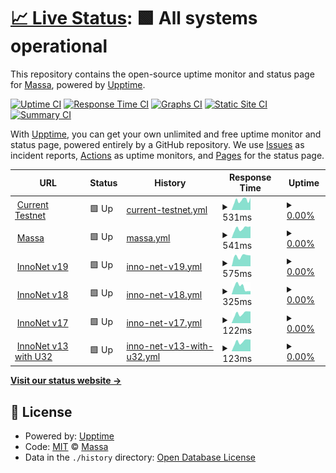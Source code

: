 # [📈 Live Status](https://massalabs.github.io/website-status): <!--live status--> **🟩 All systems operational**

This repository contains the open-source uptime monitor and status page for [Massa](https://massa.net/), powered by [Upptime](https://github.com/upptime/upptime).

[![Uptime CI](https://github.com/massalabs/website-status/workflows/Uptime%20CI/badge.svg)](https://github.com/massalabs/website-status/actions?query=workflow%3A%22Uptime+CI%22)
[![Response Time CI](https://github.com/massalabs/website-status/workflows/Response%20Time%20CI/badge.svg)](https://github.com/massalabs/website-status/actions?query=workflow%3A%22Response+Time+CI%22)
[![Graphs CI](https://github.com/massalabs/website-status/workflows/Graphs%20CI/badge.svg)](https://github.com/massalabs/website-status/actions?query=workflow%3A%22Graphs+CI%22)
[![Static Site CI](https://github.com/massalabs/website-status/workflows/Static%20Site%20CI/badge.svg)](https://github.com/massalabs/website-status/actions?query=workflow%3A%22Static+Site+CI%22)
[![Summary CI](https://github.com/massalabs/website-status/workflows/Summary%20CI/badge.svg)](https://github.com/massalabs/website-status/actions?query=workflow%3A%22Summary+CI%22)

With [Upptime](https://upptime.js.org), you can get your own unlimited and free uptime monitor and status page, powered entirely by a GitHub repository. We use [Issues](https://github.com/massalabs/website-status/issues) as incident reports, [Actions](https://github.com/massalabs/website-status/actions) as uptime monitors, and [Pages](https://massalabs.github.io/website-status) for the status page.

<!--start: status pages-->
<!-- This summary is generated by Upptime (https://github.com/upptime/upptime) -->
<!-- Do not edit this manually, your changes will be overwritten -->
<!-- prettier-ignore -->
| URL | Status | History | Response Time | Uptime |
| --- | ------ | ------- | ------------- | ------ |
| <img alt="" src="https://favicons.githubusercontent.com/test.massa.net" height="13"> [Current Testnet](https://test.massa.net/api/v2) | 🟩 Up | [current-testnet.yml](https://github.com/massalabs/website-status/commits/HEAD/history/current-testnet.yml) | <details><summary><img alt="Response time graph" src="./graphs/current-testnet/response-time-week.png" height="20"> 531ms</summary><br><a href="https://massalabs.github.io/website-status/history/current-testnet"><img alt="Response time 514" src="https://img.shields.io/endpoint?url=https%3A%2F%2Fraw.githubusercontent.com%2Fmassalabs%2Fwebsite-status%2FHEAD%2Fapi%2Fcurrent-testnet%2Fresponse-time.json"></a><br><a href="https://massalabs.github.io/website-status/history/current-testnet"><img alt="24-hour response time 531" src="https://img.shields.io/endpoint?url=https%3A%2F%2Fraw.githubusercontent.com%2Fmassalabs%2Fwebsite-status%2FHEAD%2Fapi%2Fcurrent-testnet%2Fresponse-time-day.json"></a><br><a href="https://massalabs.github.io/website-status/history/current-testnet"><img alt="7-day response time 531" src="https://img.shields.io/endpoint?url=https%3A%2F%2Fraw.githubusercontent.com%2Fmassalabs%2Fwebsite-status%2FHEAD%2Fapi%2Fcurrent-testnet%2Fresponse-time-week.json"></a><br><a href="https://massalabs.github.io/website-status/history/current-testnet"><img alt="30-day response time 526" src="https://img.shields.io/endpoint?url=https%3A%2F%2Fraw.githubusercontent.com%2Fmassalabs%2Fwebsite-status%2FHEAD%2Fapi%2Fcurrent-testnet%2Fresponse-time-month.json"></a><br><a href="https://massalabs.github.io/website-status/history/current-testnet"><img alt="1-year response time 514" src="https://img.shields.io/endpoint?url=https%3A%2F%2Fraw.githubusercontent.com%2Fmassalabs%2Fwebsite-status%2FHEAD%2Fapi%2Fcurrent-testnet%2Fresponse-time-year.json"></a></details> | <details><summary><a href="https://massalabs.github.io/website-status/history/current-testnet">0.00%</a></summary><a href="https://massalabs.github.io/website-status/history/current-testnet"><img alt="All-time uptime 8.16%" src="https://img.shields.io/endpoint?url=https%3A%2F%2Fraw.githubusercontent.com%2Fmassalabs%2Fwebsite-status%2FHEAD%2Fapi%2Fcurrent-testnet%2Fuptime.json"></a><br><a href="https://massalabs.github.io/website-status/history/current-testnet"><img alt="24-hour uptime 0.00%" src="https://img.shields.io/endpoint?url=https%3A%2F%2Fraw.githubusercontent.com%2Fmassalabs%2Fwebsite-status%2FHEAD%2Fapi%2Fcurrent-testnet%2Fuptime-day.json"></a><br><a href="https://massalabs.github.io/website-status/history/current-testnet"><img alt="7-day uptime 0.00%" src="https://img.shields.io/endpoint?url=https%3A%2F%2Fraw.githubusercontent.com%2Fmassalabs%2Fwebsite-status%2FHEAD%2Fapi%2Fcurrent-testnet%2Fuptime-week.json"></a><br><a href="https://massalabs.github.io/website-status/history/current-testnet"><img alt="30-day uptime 0.00%" src="https://img.shields.io/endpoint?url=https%3A%2F%2Fraw.githubusercontent.com%2Fmassalabs%2Fwebsite-status%2FHEAD%2Fapi%2Fcurrent-testnet%2Fuptime-month.json"></a><br><a href="https://massalabs.github.io/website-status/history/current-testnet"><img alt="1-year uptime 8.16%" src="https://img.shields.io/endpoint?url=https%3A%2F%2Fraw.githubusercontent.com%2Fmassalabs%2Fwebsite-status%2FHEAD%2Fapi%2Fcurrent-testnet%2Fuptime-year.json"></a></details>
| <img alt="" src="https://favicons.githubusercontent.com/massa.net" height="13"> [Massa](https://massa.net/) | 🟩 Up | [massa.yml](https://github.com/massalabs/website-status/commits/HEAD/history/massa.yml) | <details><summary><img alt="Response time graph" src="./graphs/massa/response-time-week.png" height="20"> 541ms</summary><br><a href="https://massalabs.github.io/website-status/history/massa"><img alt="Response time 505" src="https://img.shields.io/endpoint?url=https%3A%2F%2Fraw.githubusercontent.com%2Fmassalabs%2Fwebsite-status%2FHEAD%2Fapi%2Fmassa%2Fresponse-time.json"></a><br><a href="https://massalabs.github.io/website-status/history/massa"><img alt="24-hour response time 648" src="https://img.shields.io/endpoint?url=https%3A%2F%2Fraw.githubusercontent.com%2Fmassalabs%2Fwebsite-status%2FHEAD%2Fapi%2Fmassa%2Fresponse-time-day.json"></a><br><a href="https://massalabs.github.io/website-status/history/massa"><img alt="7-day response time 541" src="https://img.shields.io/endpoint?url=https%3A%2F%2Fraw.githubusercontent.com%2Fmassalabs%2Fwebsite-status%2FHEAD%2Fapi%2Fmassa%2Fresponse-time-week.json"></a><br><a href="https://massalabs.github.io/website-status/history/massa"><img alt="30-day response time 527" src="https://img.shields.io/endpoint?url=https%3A%2F%2Fraw.githubusercontent.com%2Fmassalabs%2Fwebsite-status%2FHEAD%2Fapi%2Fmassa%2Fresponse-time-month.json"></a><br><a href="https://massalabs.github.io/website-status/history/massa"><img alt="1-year response time 505" src="https://img.shields.io/endpoint?url=https%3A%2F%2Fraw.githubusercontent.com%2Fmassalabs%2Fwebsite-status%2FHEAD%2Fapi%2Fmassa%2Fresponse-time-year.json"></a></details> | <details><summary><a href="https://massalabs.github.io/website-status/history/massa">0.00%</a></summary><a href="https://massalabs.github.io/website-status/history/massa"><img alt="All-time uptime 18.07%" src="https://img.shields.io/endpoint?url=https%3A%2F%2Fraw.githubusercontent.com%2Fmassalabs%2Fwebsite-status%2FHEAD%2Fapi%2Fmassa%2Fuptime.json"></a><br><a href="https://massalabs.github.io/website-status/history/massa"><img alt="24-hour uptime 0.00%" src="https://img.shields.io/endpoint?url=https%3A%2F%2Fraw.githubusercontent.com%2Fmassalabs%2Fwebsite-status%2FHEAD%2Fapi%2Fmassa%2Fuptime-day.json"></a><br><a href="https://massalabs.github.io/website-status/history/massa"><img alt="7-day uptime 0.00%" src="https://img.shields.io/endpoint?url=https%3A%2F%2Fraw.githubusercontent.com%2Fmassalabs%2Fwebsite-status%2FHEAD%2Fapi%2Fmassa%2Fuptime-week.json"></a><br><a href="https://massalabs.github.io/website-status/history/massa"><img alt="30-day uptime 0.00%" src="https://img.shields.io/endpoint?url=https%3A%2F%2Fraw.githubusercontent.com%2Fmassalabs%2Fwebsite-status%2FHEAD%2Fapi%2Fmassa%2Fuptime-month.json"></a><br><a href="https://massalabs.github.io/website-status/history/massa"><img alt="1-year uptime 18.07%" src="https://img.shields.io/endpoint?url=https%3A%2F%2Fraw.githubusercontent.com%2Fmassalabs%2Fwebsite-status%2FHEAD%2Fapi%2Fmassa%2Fuptime-year.json"></a></details>
| <img alt="" src="https://favicons.githubusercontent.com/inno.massa.net" height="13"> [InnoNet v19](https://inno.massa.net/test19) | 🟩 Up | [inno-net-v19.yml](https://github.com/massalabs/website-status/commits/HEAD/history/inno-net-v19.yml) | <details><summary><img alt="Response time graph" src="./graphs/inno-net-v19/response-time-week.png" height="20"> 575ms</summary><br><a href="https://massalabs.github.io/website-status/history/inno-net-v19"><img alt="Response time 575" src="https://img.shields.io/endpoint?url=https%3A%2F%2Fraw.githubusercontent.com%2Fmassalabs%2Fwebsite-status%2FHEAD%2Fapi%2Finno-net-v19%2Fresponse-time.json"></a><br><a href="https://massalabs.github.io/website-status/history/inno-net-v19"><img alt="24-hour response time 596" src="https://img.shields.io/endpoint?url=https%3A%2F%2Fraw.githubusercontent.com%2Fmassalabs%2Fwebsite-status%2FHEAD%2Fapi%2Finno-net-v19%2Fresponse-time-day.json"></a><br><a href="https://massalabs.github.io/website-status/history/inno-net-v19"><img alt="7-day response time 575" src="https://img.shields.io/endpoint?url=https%3A%2F%2Fraw.githubusercontent.com%2Fmassalabs%2Fwebsite-status%2FHEAD%2Fapi%2Finno-net-v19%2Fresponse-time-week.json"></a><br><a href="https://massalabs.github.io/website-status/history/inno-net-v19"><img alt="30-day response time 575" src="https://img.shields.io/endpoint?url=https%3A%2F%2Fraw.githubusercontent.com%2Fmassalabs%2Fwebsite-status%2FHEAD%2Fapi%2Finno-net-v19%2Fresponse-time-month.json"></a><br><a href="https://massalabs.github.io/website-status/history/inno-net-v19"><img alt="1-year response time 575" src="https://img.shields.io/endpoint?url=https%3A%2F%2Fraw.githubusercontent.com%2Fmassalabs%2Fwebsite-status%2FHEAD%2Fapi%2Finno-net-v19%2Fresponse-time-year.json"></a></details> | <details><summary><a href="https://massalabs.github.io/website-status/history/inno-net-v19">0.00%</a></summary><a href="https://massalabs.github.io/website-status/history/inno-net-v19"><img alt="All-time uptime 0.00%" src="https://img.shields.io/endpoint?url=https%3A%2F%2Fraw.githubusercontent.com%2Fmassalabs%2Fwebsite-status%2FHEAD%2Fapi%2Finno-net-v19%2Fuptime.json"></a><br><a href="https://massalabs.github.io/website-status/history/inno-net-v19"><img alt="24-hour uptime 0.00%" src="https://img.shields.io/endpoint?url=https%3A%2F%2Fraw.githubusercontent.com%2Fmassalabs%2Fwebsite-status%2FHEAD%2Fapi%2Finno-net-v19%2Fuptime-day.json"></a><br><a href="https://massalabs.github.io/website-status/history/inno-net-v19"><img alt="7-day uptime 0.00%" src="https://img.shields.io/endpoint?url=https%3A%2F%2Fraw.githubusercontent.com%2Fmassalabs%2Fwebsite-status%2FHEAD%2Fapi%2Finno-net-v19%2Fuptime-week.json"></a><br><a href="https://massalabs.github.io/website-status/history/inno-net-v19"><img alt="30-day uptime 0.00%" src="https://img.shields.io/endpoint?url=https%3A%2F%2Fraw.githubusercontent.com%2Fmassalabs%2Fwebsite-status%2FHEAD%2Fapi%2Finno-net-v19%2Fuptime-month.json"></a><br><a href="https://massalabs.github.io/website-status/history/inno-net-v19"><img alt="1-year uptime 0.00%" src="https://img.shields.io/endpoint?url=https%3A%2F%2Fraw.githubusercontent.com%2Fmassalabs%2Fwebsite-status%2FHEAD%2Fapi%2Finno-net-v19%2Fuptime-year.json"></a></details>
| <img alt="" src="https://favicons.githubusercontent.com/inno.massa.net" height="13"> [InnoNet v18](https://inno.massa.net/test18) | 🟩 Up | [inno-net-v18.yml](https://github.com/massalabs/website-status/commits/HEAD/history/inno-net-v18.yml) | <details><summary><img alt="Response time graph" src="./graphs/inno-net-v18/response-time-week.png" height="20"> 325ms</summary><br><a href="https://massalabs.github.io/website-status/history/inno-net-v18"><img alt="Response time 478" src="https://img.shields.io/endpoint?url=https%3A%2F%2Fraw.githubusercontent.com%2Fmassalabs%2Fwebsite-status%2FHEAD%2Fapi%2Finno-net-v18%2Fresponse-time.json"></a><br><a href="https://massalabs.github.io/website-status/history/inno-net-v18"><img alt="24-hour response time 147" src="https://img.shields.io/endpoint?url=https%3A%2F%2Fraw.githubusercontent.com%2Fmassalabs%2Fwebsite-status%2FHEAD%2Fapi%2Finno-net-v18%2Fresponse-time-day.json"></a><br><a href="https://massalabs.github.io/website-status/history/inno-net-v18"><img alt="7-day response time 325" src="https://img.shields.io/endpoint?url=https%3A%2F%2Fraw.githubusercontent.com%2Fmassalabs%2Fwebsite-status%2FHEAD%2Fapi%2Finno-net-v18%2Fresponse-time-week.json"></a><br><a href="https://massalabs.github.io/website-status/history/inno-net-v18"><img alt="30-day response time 478" src="https://img.shields.io/endpoint?url=https%3A%2F%2Fraw.githubusercontent.com%2Fmassalabs%2Fwebsite-status%2FHEAD%2Fapi%2Finno-net-v18%2Fresponse-time-month.json"></a><br><a href="https://massalabs.github.io/website-status/history/inno-net-v18"><img alt="1-year response time 478" src="https://img.shields.io/endpoint?url=https%3A%2F%2Fraw.githubusercontent.com%2Fmassalabs%2Fwebsite-status%2FHEAD%2Fapi%2Finno-net-v18%2Fresponse-time-year.json"></a></details> | <details><summary><a href="https://massalabs.github.io/website-status/history/inno-net-v18">0.00%</a></summary><a href="https://massalabs.github.io/website-status/history/inno-net-v18"><img alt="All-time uptime 27.53%" src="https://img.shields.io/endpoint?url=https%3A%2F%2Fraw.githubusercontent.com%2Fmassalabs%2Fwebsite-status%2FHEAD%2Fapi%2Finno-net-v18%2Fuptime.json"></a><br><a href="https://massalabs.github.io/website-status/history/inno-net-v18"><img alt="24-hour uptime 0.00%" src="https://img.shields.io/endpoint?url=https%3A%2F%2Fraw.githubusercontent.com%2Fmassalabs%2Fwebsite-status%2FHEAD%2Fapi%2Finno-net-v18%2Fuptime-day.json"></a><br><a href="https://massalabs.github.io/website-status/history/inno-net-v18"><img alt="7-day uptime 0.00%" src="https://img.shields.io/endpoint?url=https%3A%2F%2Fraw.githubusercontent.com%2Fmassalabs%2Fwebsite-status%2FHEAD%2Fapi%2Finno-net-v18%2Fuptime-week.json"></a><br><a href="https://massalabs.github.io/website-status/history/inno-net-v18"><img alt="30-day uptime 27.53%" src="https://img.shields.io/endpoint?url=https%3A%2F%2Fraw.githubusercontent.com%2Fmassalabs%2Fwebsite-status%2FHEAD%2Fapi%2Finno-net-v18%2Fuptime-month.json"></a><br><a href="https://massalabs.github.io/website-status/history/inno-net-v18"><img alt="1-year uptime 27.53%" src="https://img.shields.io/endpoint?url=https%3A%2F%2Fraw.githubusercontent.com%2Fmassalabs%2Fwebsite-status%2FHEAD%2Fapi%2Finno-net-v18%2Fuptime-year.json"></a></details>
| <img alt="" src="https://favicons.githubusercontent.com/inno.massa.net" height="13"> [InnoNet v17](https://inno.massa.net/test17) | 🟩 Up | [inno-net-v17.yml](https://github.com/massalabs/website-status/commits/HEAD/history/inno-net-v17.yml) | <details><summary><img alt="Response time graph" src="./graphs/inno-net-v17/response-time-week.png" height="20"> 122ms</summary><br><a href="https://massalabs.github.io/website-status/history/inno-net-v17"><img alt="Response time 255" src="https://img.shields.io/endpoint?url=https%3A%2F%2Fraw.githubusercontent.com%2Fmassalabs%2Fwebsite-status%2FHEAD%2Fapi%2Finno-net-v17%2Fresponse-time.json"></a><br><a href="https://massalabs.github.io/website-status/history/inno-net-v17"><img alt="24-hour response time 147" src="https://img.shields.io/endpoint?url=https%3A%2F%2Fraw.githubusercontent.com%2Fmassalabs%2Fwebsite-status%2FHEAD%2Fapi%2Finno-net-v17%2Fresponse-time-day.json"></a><br><a href="https://massalabs.github.io/website-status/history/inno-net-v17"><img alt="7-day response time 122" src="https://img.shields.io/endpoint?url=https%3A%2F%2Fraw.githubusercontent.com%2Fmassalabs%2Fwebsite-status%2FHEAD%2Fapi%2Finno-net-v17%2Fresponse-time-week.json"></a><br><a href="https://massalabs.github.io/website-status/history/inno-net-v17"><img alt="30-day response time 220" src="https://img.shields.io/endpoint?url=https%3A%2F%2Fraw.githubusercontent.com%2Fmassalabs%2Fwebsite-status%2FHEAD%2Fapi%2Finno-net-v17%2Fresponse-time-month.json"></a><br><a href="https://massalabs.github.io/website-status/history/inno-net-v17"><img alt="1-year response time 255" src="https://img.shields.io/endpoint?url=https%3A%2F%2Fraw.githubusercontent.com%2Fmassalabs%2Fwebsite-status%2FHEAD%2Fapi%2Finno-net-v17%2Fresponse-time-year.json"></a></details> | <details><summary><a href="https://massalabs.github.io/website-status/history/inno-net-v17">0.00%</a></summary><a href="https://massalabs.github.io/website-status/history/inno-net-v17"><img alt="All-time uptime 54.32%" src="https://img.shields.io/endpoint?url=https%3A%2F%2Fraw.githubusercontent.com%2Fmassalabs%2Fwebsite-status%2FHEAD%2Fapi%2Finno-net-v17%2Fuptime.json"></a><br><a href="https://massalabs.github.io/website-status/history/inno-net-v17"><img alt="24-hour uptime 0.00%" src="https://img.shields.io/endpoint?url=https%3A%2F%2Fraw.githubusercontent.com%2Fmassalabs%2Fwebsite-status%2FHEAD%2Fapi%2Finno-net-v17%2Fuptime-day.json"></a><br><a href="https://massalabs.github.io/website-status/history/inno-net-v17"><img alt="7-day uptime 0.00%" src="https://img.shields.io/endpoint?url=https%3A%2F%2Fraw.githubusercontent.com%2Fmassalabs%2Fwebsite-status%2FHEAD%2Fapi%2Finno-net-v17%2Fuptime-week.json"></a><br><a href="https://massalabs.github.io/website-status/history/inno-net-v17"><img alt="30-day uptime 48.44%" src="https://img.shields.io/endpoint?url=https%3A%2F%2Fraw.githubusercontent.com%2Fmassalabs%2Fwebsite-status%2FHEAD%2Fapi%2Finno-net-v17%2Fuptime-month.json"></a><br><a href="https://massalabs.github.io/website-status/history/inno-net-v17"><img alt="1-year uptime 54.32%" src="https://img.shields.io/endpoint?url=https%3A%2F%2Fraw.githubusercontent.com%2Fmassalabs%2Fwebsite-status%2FHEAD%2Fapi%2Finno-net-v17%2Fuptime-year.json"></a></details>
| <img alt="" src="https://favicons.githubusercontent.com/inno.massa.net" height="13"> [InnoNet v13 with U32](https://inno.massa.net/test13) | 🟩 Up | [inno-net-v13-with-u32.yml](https://github.com/massalabs/website-status/commits/HEAD/history/inno-net-v13-with-u32.yml) | <details><summary><img alt="Response time graph" src="./graphs/inno-net-v13-with-u32/response-time-week.png" height="20"> 123ms</summary><br><a href="https://massalabs.github.io/website-status/history/inno-net-v13-with-u32"><img alt="Response time 117" src="https://img.shields.io/endpoint?url=https%3A%2F%2Fraw.githubusercontent.com%2Fmassalabs%2Fwebsite-status%2FHEAD%2Fapi%2Finno-net-v13-with-u32%2Fresponse-time.json"></a><br><a href="https://massalabs.github.io/website-status/history/inno-net-v13-with-u32"><img alt="24-hour response time 147" src="https://img.shields.io/endpoint?url=https%3A%2F%2Fraw.githubusercontent.com%2Fmassalabs%2Fwebsite-status%2FHEAD%2Fapi%2Finno-net-v13-with-u32%2Fresponse-time-day.json"></a><br><a href="https://massalabs.github.io/website-status/history/inno-net-v13-with-u32"><img alt="7-day response time 123" src="https://img.shields.io/endpoint?url=https%3A%2F%2Fraw.githubusercontent.com%2Fmassalabs%2Fwebsite-status%2FHEAD%2Fapi%2Finno-net-v13-with-u32%2Fresponse-time-week.json"></a><br><a href="https://massalabs.github.io/website-status/history/inno-net-v13-with-u32"><img alt="30-day response time 121" src="https://img.shields.io/endpoint?url=https%3A%2F%2Fraw.githubusercontent.com%2Fmassalabs%2Fwebsite-status%2FHEAD%2Fapi%2Finno-net-v13-with-u32%2Fresponse-time-month.json"></a><br><a href="https://massalabs.github.io/website-status/history/inno-net-v13-with-u32"><img alt="1-year response time 117" src="https://img.shields.io/endpoint?url=https%3A%2F%2Fraw.githubusercontent.com%2Fmassalabs%2Fwebsite-status%2FHEAD%2Fapi%2Finno-net-v13-with-u32%2Fresponse-time-year.json"></a></details> | <details><summary><a href="https://massalabs.github.io/website-status/history/inno-net-v13-with-u32">0.00%</a></summary><a href="https://massalabs.github.io/website-status/history/inno-net-v13-with-u32"><img alt="All-time uptime 54.40%" src="https://img.shields.io/endpoint?url=https%3A%2F%2Fraw.githubusercontent.com%2Fmassalabs%2Fwebsite-status%2FHEAD%2Fapi%2Finno-net-v13-with-u32%2Fuptime.json"></a><br><a href="https://massalabs.github.io/website-status/history/inno-net-v13-with-u32"><img alt="24-hour uptime 0.00%" src="https://img.shields.io/endpoint?url=https%3A%2F%2Fraw.githubusercontent.com%2Fmassalabs%2Fwebsite-status%2FHEAD%2Fapi%2Finno-net-v13-with-u32%2Fuptime-day.json"></a><br><a href="https://massalabs.github.io/website-status/history/inno-net-v13-with-u32"><img alt="7-day uptime 0.00%" src="https://img.shields.io/endpoint?url=https%3A%2F%2Fraw.githubusercontent.com%2Fmassalabs%2Fwebsite-status%2FHEAD%2Fapi%2Finno-net-v13-with-u32%2Fuptime-week.json"></a><br><a href="https://massalabs.github.io/website-status/history/inno-net-v13-with-u32"><img alt="30-day uptime 48.44%" src="https://img.shields.io/endpoint?url=https%3A%2F%2Fraw.githubusercontent.com%2Fmassalabs%2Fwebsite-status%2FHEAD%2Fapi%2Finno-net-v13-with-u32%2Fuptime-month.json"></a><br><a href="https://massalabs.github.io/website-status/history/inno-net-v13-with-u32"><img alt="1-year uptime 54.40%" src="https://img.shields.io/endpoint?url=https%3A%2F%2Fraw.githubusercontent.com%2Fmassalabs%2Fwebsite-status%2FHEAD%2Fapi%2Finno-net-v13-with-u32%2Fuptime-year.json"></a></details>

<!--end: status pages-->

[**Visit our status website →**](https://massalabs.github.io/website-status)

## 📄 License

- Powered by: [Upptime](https://github.com/upptime/upptime)
- Code: [MIT](./LICENSE) © [Massa](https://massa.net/)
- Data in the `./history` directory: [Open Database License](https://opendatacommons.org/licenses/odbl/1-0/)
